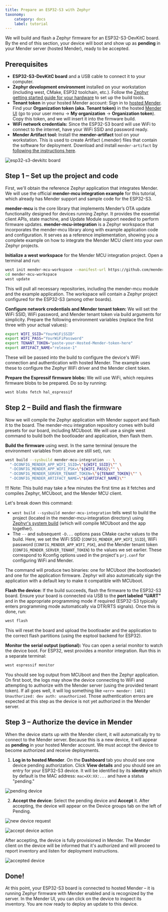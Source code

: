 ```yaml
---
title: Prepare an ESP32-S3 with Zephyr
taxonomy:
    category: docs
    label: tutorial
---
```


We will build and flash a Zephyr firmware for an ESP32-S3-DevKitC board. By the end of this section, your device will boot and show up as **pending** in your Mender server (hosted Mender), ready to be accepted.

## Prerequisites

* **ESP32-S3-DevKitC board** and a USB cable to connect it to your computer.
* **Zephyr development environment** installed on your workstation (including west, CMake, ESP32 toolchain, etc.). Follow the [Zephyr getting started guide for your hardware](https://docs.zephyrproject.org/latest/boards/espressif/esp32s3_devkitc/doc/index.html?target=_blank) to set up the build tools.
* **Tenant token** in your hosted Mender account: Sign in to [hosted Mender](https://hosted.mender.io?target=_blank). Find your **Organization token (aka. Tenant token)** in the hosted [Mender UI](https://hosted.mender.io/ui/settings/organization-and-billing?target=_blank) (go to your user menu → **My organization** → **Organization token**). Copy this token, and we will insert it into the firmware build.
* **WiFi network credentials:** Since the ESP32-S3 board will use WiFi to connect to the internet, have your WiFi SSID and password ready.
* **Mender Artifact tool:** Install the **mender-artifact** tool on your workstation. This is used to create Artifact (.mender) files that contain the software for deployment.  Download and install `mender-artifact` by [following the instructions here](https://docs.mender.io/downloads#mender-artifact).


![esp32-s3-devkitc board](esp32-s3-devkitc-board.png)


## Step 1 – Set up the project and code

First, we'll obtain the reference Zephyr application that integrates Mender. We will use the official **mender-mcu integration example** for this tutorial, which already has Mender support and sample code for the ESP32-S3.

**mender-mcu** is the core library that implements Mender’s OTA update functionality designed for devices running Zephyr. It provides the essential client APIs, state machine, and Update Module support needed to perform firmware updates. **mender-mcu-integration** is a Zephyr workspace that incorporates the mender-mcu library along with example application code and configuration. It serves as a reference implementation, showing you a complete example on how to integrate the Mender MCU client into your own Zephyr projects.

**Initialize a west workspace** for the Mender MCU integration project. Open a terminal and run:

```bash
west init mender-mcu-workspace --manifest-url https://github.com/mendersoftware/mender-mcu-integration
cd mender-mcu-workspace
west update
```

This will pull all necessary repositories, including the mender-mcu module and the example application. The workspace will contain a Zephyr project configured for the ESP32-S3 (among other boards).

**Configure network credentials and Mender tenant token:** We will set the WiFi SSID, WiFi password, and Mender tenant token via build arguments for simplicity. Prepare the following environment variables (replace the first three with your actual values):

```bash
export WIFI_SSID="YourWiFiSSID"
export WIFI_PASS="YourWiFiPassword"
export TENANT_TOKEN="paste-your-Hosted-Mender-token-here"
export ARTIFACT_NAME="release-1"
```

These will be passed into the build to configure the device's WiFi connection and authentication with hosted Mender. The example uses these to configure the Zephyr WiFi driver and the Mender client token.

**Prepare the Espressif firmware blobs:** We will use WiFi, which requires firmware blobs to be prepared. Do so by running:

```bash
west blobs fetch hal_espressif
```

## Step 2 – Build and flash the firmware

Now we will compile the Zephyr application with Mender support and flash it to the board. The mender-mcu integration repository comes with build presets for our board, including MCUboot. We will use a single west command to build both the bootloader and application, then flash them.

**Build the firmware** using west. In the same terminal (ensure the environment variables from above are still set), run:

```bash
west build --sysbuild mender-mcu-integration -- \
  "-DCONFIG_MENDER_APP_WIFI_SSID=\"${WIFI_SSID}\"" \
  "-DCONFIG_MENDER_APP_WIFI_PSK=\"${WIFI_PASS}\"" \
  "-DCONFIG_MENDER_SERVER_TENANT_TOKEN=\"${TENANT_TOKEN}\"" \
  "-DCONFIG_MENDER_ARTIFACT_NAME=\"${ARTIFACT_NAME}\""
```

!!! Note: This build may take a few minutes the first time as it fetches and compiles Zephyr, MCUboot, and the Mender MCU client.

Let's break down this command:
* `west build --sysbuild mender-mcu-integration` tells west to build the project (located in the mender-mcu-integration directory) using [Zephyr's system build](https://docs.zephyrproject.org/latest/build/sysbuild/index.html?target=_blank) (which will compile MCUboot and the app together).
* The `--` and subsequent `-D...` options pass CMake cache values to the build. Here, we set the WiFi SSID (`CONFIG_MENDER_APP_WIFI_SSID`), WiFi password (`CONFIG_MENDER_APP_WIFI_PSK`), and the Mender tenant token (`CONFIG_MENDER_SERVER_TENANT_TOKEN`) to the values we set earlier. These correspond to Kconfig options used in the project's `prj.conf` for configuring WiFi and Mender.


The command will produce two binaries: one for MCUboot (the bootloader) and one for the application firmware. Zephyr will also automatically sign the application with a default key to make it compatible with MCUboot.

**Flash the device:** If the build succeeds, flash the firmware to the ESP32-S3 board. Ensure your board is connected via USB to the **port labeled "UART"** and in the appropriate programming mode if required (ESP32-S3 typically enters programming mode automatically via DTR/RTS signals). Once this is done, run:

```bash
west flash
```

This will reset the board and upload the bootloader and the application to the correct flash partitions (using the esptool backend for ESP32).

**Monitor the serial output (optional):** You can open a serial monitor to watch the device boot. For ESP32, west provides a monitor integration. Run this in a separate terminal:

```bash
west espressif monitor
```

You should see log output from MCUboot and then the Zephyr application. On first boot, the logs may show the device connecting to WiFi and attempting to authorize with the Mender server (using the provided tenant token). If all goes well, it will log something like `<err> mender: [401] Unauthorized: dev auth: unauthorized`. Those authentication errors are expected at this step as the device is not yet authorized in the Mender server.

## Step 3 – Authorize the device in Mender

When the device starts up with the Mender client, it will automatically try to connect to the Mender server. Because this is a new device, it will appear as **pending** in your hosted Mender account. We must accept the device to become authorized and receive deployments.

1. **Log in to hosted Mender**. On the **Dashboard** tab you should see one device pending authorization. Click **View details** and you should see an entry for your ESP32-S3 device. It will be identified by its **identity** which by default is the MAC address: `mac=XX:XX:...` and have a status "pending."

![pending device](pending-device.png)

2. **Accept the device:** Select the pending device and **Accept** it. After accepting, the device will appear on the Device groups tab on the left of Pending.

![new device request](new-device-request.png)

![accept device action](accept-device-action.png)

After accepting, the device is fully provisioned in Mender. The Mender client on the device will be informed that it's authorized and will proceed to report inventory and listen for deployment instructions.

![accepted device](accepted-device.png)

## Done\!

At this point, your ESP32-S3 board is connected to hosted Mender – it is running Zephyr firmware with Mender enabled and is recognized by the server. In the Mender UI, you can click on the device to inspect its inventory. You are now ready to deploy an update to this device.
